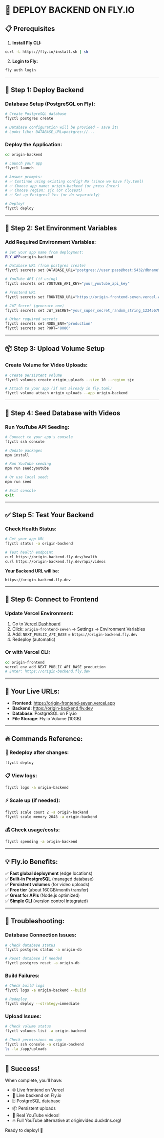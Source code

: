 # 🚀 DEPLOY BACKEND ON FLY.IO

## 📋 Prerequisites

1. **Install Fly CLI:**
```bash
curl -L https://fly.io/install.sh | sh
```

2. **Login to Fly:**
```bash
fly auth login
```

---

## 🔧 Step 1: Deploy Backend

### **Database Setup (PostgreSQL on Fly):**
```bash
# Create PostgreSQL database
flyctl postgres create

# Database configuration will be provided - save it!
# Looks like: DATABASE_URL=postgres://...
```

### **Deploy the Application:**
```bash
cd origin-backend

# Launch your app
flyctl launch

# Answer prompts:
# ✅ Continue using existing config? No (since we have fly.toml)
# ✅ Choose app name: origin-backend (or press Enter)
# ✅ Choose region: sjc (or closest)
# ✅ Set up Postgres? Yes (or do separately)

# Deploy!
flyctl deploy
```

---

## 🔗 Step 2: Set Environment Variables

### **Add Required Environment Variables:**
```bash
# Set your app name from deployment:
FLY_APP=origin-backend

# Database URL (from postgres create)
flyctl secrets set DATABASE_URL="postgres://user:pass@host:5432/dbname"

# YouTube API (if using)
flyctl secrets set YOUTUBE_API_KEY="your_youtube_api_key"

# Frontend URL
flyctl secrets set FRONTEND_URL="https://origin-frontend-seven.vercel.app"

# JWT Secret (generate one)
flyctl secrets set JWT_SECRET="your_super_secret_random_string_1234567890"

# Other required secrets
flyctl secrets set NODE_ENV="production"
flyctl secrets set PORT="8080"
```

---

## 📦 Step 3: Upload Volume Setup

### **Create Volume for Video Uploads:**
```bash
# Create persistent volume
flyctl volumes create origin_uploads --size 10 --region sjc

# Attach to your app (if not already in fly.toml)
flyctl volume attach origin_uploads --app origin-backend
```

---

## 🔄 Step 4: Seed Database with Videos

### **Run YouTube API Seeding:**
```bash
# Connect to your app's console
flyctl ssh console

# Update packages
npm install

# Run YouTube seeding
npm run seed:youtube

# Or use local seed:
npm run seed

# Exit console
exit
```

---

## ✅ Step 5: Test Your Backend

### **Check Health Status:**
```bash
# Get your app URL
flyctl status -a origin-backend

# Test health endpoint
curl https://origin-backend.fly.dev/health
curl https://origin-backend.fly.dev/api/videos
```

**Your Backend URL will be:**
```
https://origin-backend.fly.dev
```

---

## 🔌 Step 6: Connect to Frontend

### **Update Vercel Environment:**
1. Go to [Vercel Dashboard](https://vercel.com/dashboard)
2. Click: `origin-frontend-seven` → Settings → Environment Variables
3. Add: `NEXT_PUBLIC_API_BASE` = `https://origin-backend.fly.dev`
4. Redeploy (automatic)

### **Or with Vercel CLI:**
```bash
cd origin-frontend
vercel env add NEXT_PUBLIC_API_BASE production
# Enter: https://origin-backend.fly.dev
```

---

## 🎯 Your Live URLs:

- **Frontend**: https://origin-frontend-seven.vercel.app
- **Backend**: https://origin-backend.fly.dev
- **Database**: PostgreSQL on Fly.io
- **File Storage**: Fly.io Volume (10GB)

---

## 🔥 Commands Reference:

### **🔄 Redeploy after changes:**
```bash
flyctl deploy
```

### **📋 View logs:**
```bash
flyctl logs -a origin-backend
```

### **⚡ Scale up (if needed):**
```bash
flyctl scale count 2 -a origin-backend
flyctl scale memory 2048 -a origin-backend
```

### **💰 Check usage/costs:**
```bash
flyctl spending -a origin-backend
```

---

## 💡 Fly.io Benefits:

✅ **Fast global deployment** (edge locations)  
✅ **Built-in PostgreSQL** (managed database)  
✅ **Persistent volumes** (for video uploads)  
✅ **Free tier** (about 160GB/month transfer)  
✅ **Great for APIs** (Node.js optimized)  
✅ **Simple CLI** (version control integrated)

---

## 🚨 Troubleshooting:

### **Database Connection Issues:**
```bash
# Check database status
flyctl postgres status -a origin-db

# Reset database if needed
flyctl postgres reset -a origin-db
```

### **Build Failures:**
```bash
# Check build logs
flyctl logs -a origin-backend --build

# Redeploy
flyctl deploy --strategy=immediate
```

### **Upload Issues:**
```bash
# Check volume status
flyctl volumes list -a origin-backend

# Check permissions on app
flyctl ssh console -a origin-backend
ls -la /app/uploads
```

---

## 🎉 Success!

When complete, you'll have:
- 🌐 Live frontend on Vercel
- 🔧 Live backend on Fly.io  
- 🗄️ PostgreSQL database
- 📦 Persistent uploads
- 🎥 Real YouTube videos!
- 🔥 Full YouTube alternative at originvideo.duckdns.org!

Ready to deploy! 🚀

